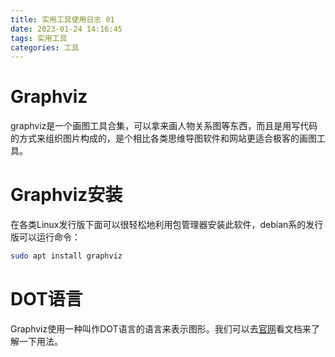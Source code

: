 ```yaml
---
title: 实用工具使用日志 01
date: 2023-01-24 14:16:45
tags: 实用工具
categories: 工具
---
```


# Graphviz

graphviz是一个画图工具合集，可以拿来画人物关系图等东西，而且是用写代码的方式来组织图片构成的，是个相比各类思维导图软件和网站更适合极客的画图工具。

# Graphviz安装

在各类Linux发行版下面可以很轻松地利用包管理器安装此软件，debian系的发行版可以运行命令：
```bash
sudo apt install graphviz
```

# DOT语言

Graphviz使用一种叫作DOT语言的语言来表示图形。我们可以去[官网](https://graphviz.org/)看文档来了解一下用法。
